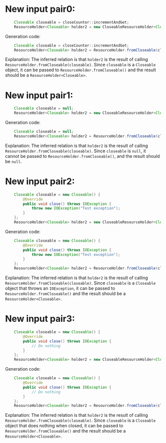# New input pair0:
```java
    Closeable closeable = closeCounter::incrementAndGet;
    ResourceHolder<Closeable> holder2 = new CloseableResourceHolder<Closeable>(closeable);
```
Generation code:
```java
    Closeable closeable = closeCounter::incrementAndGet;
    ResourceHolder<Closeable> holder2 = ResourceHolder.fromCloseable(closeable);
```
Explanation:
The inferred relation is that `holder2` is the result of calling `ResourceHolder.fromCloseable(closeable)`. Since `closeable` is a `Closeable` object, it can be passed to `ResourceHolder.fromCloseable()` and the result should be a `ResourceHolder<Closeable>`.

# New input pair1:
```java
    Closeable closeable = null;
    ResourceHolder<Closeable> holder2 = new CloseableResourceHolder<Closeable>(closeable);
```
Generation code:
```java
    Closeable closeable = null;
    ResourceHolder<Closeable> holder2 = ResourceHolder.fromCloseable(closeable);
```
Explanation:
The inferred relation is that `holder2` is the result of calling `ResourceHolder.fromCloseable(closeable)`. Since `closeable` is `null`, it cannot be passed to `ResourceHolder.fromCloseable()`, and the result should be `null`.

# New input pair2:
```java
    Closeable closeable = new Closeable() {
        @Override
        public void close() throws IOException {
            throw new IOException("Test exception");
        }
    };
    ResourceHolder<Closeable> holder2 = new CloseableResourceHolder<Closeable>(closeable);
```
Generation code:
```java
    Closeable closeable = new Closeable() {
        @Override
        public void close() throws IOException {
            throw new IOException("Test exception");
        }
    };
    ResourceHolder<Closeable> holder2 = ResourceHolder.fromCloseable(closeable);
```
Explanation:
The inferred relation is that `holder2` is the result of calling `ResourceHolder.fromCloseable(closeable)`. Since `closeable` is a `Closeable` object that throws an `IOException`, it can be passed to `ResourceHolder.fromCloseable()` and the result should be a `ResourceHolder<Closeable>`.

# New input pair3:
```java
    Closeable closeable = new Closeable() {
        @Override
        public void close() throws IOException {
            // Do nothing
        }
    };
    ResourceHolder<Closeable> holder2 = new CloseableResourceHolder<Closeable>(closeable);
```
Generation code:
```java
    Closeable closeable = new Closeable() {
        @Override
        public void close() throws IOException {
            // Do nothing
        }
    };
    ResourceHolder<Closeable> holder2 = ResourceHolder.fromCloseable(closeable);
```
Explanation:
The inferred relation is that `holder2` is the result of calling `ResourceHolder.fromCloseable(closeable)`. Since `closeable` is a `Closeable` object that does nothing when closed, it can be passed to `ResourceHolder.fromCloseable()` and the result should be a `ResourceHolder<Closeable>`.
